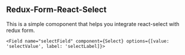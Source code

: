 ## Redux-Form-React-Select

This is a simple comoponent that helps you integrate react-select with redux form.

``` <Field name="selectField" component={Select} options={[value: 'selectValue', label: 'selectLabel]}> ```